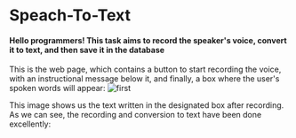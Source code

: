 # Speach-To-Text
#### Hello programmers! This task aims to record the speaker's voice, convert it to text, and then save it in the database

This is the web page, which contains a button to start recording the voice, with an instructional message below it, and finally, a box where the user's spoken words will appear:
![first](https://github.com/user-attachments/assets/0847cb96-5659-4459-b5de-8cbe93f46cc0)

This image shows us the text written in the designated box after recording. As we can see, the recording and conversion to text have been done excellently:

